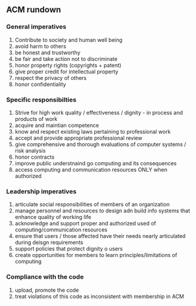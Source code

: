 ## ACM rundown


### General imperatives

1. Contribute to society and human well being
2. avoid harm to others
3. be honest and trustworthy
4. be fair and take action not to discriminate
5. honor property rights (copyrights + patent)
6. give proper credit for intellectual property
7. respect the privacy of others
8. honor confidentiality

### Specific responsibilties

1. Strive for high work quality / effectiveness / dignity - in process and products of work
2. acquire and maintian competence
3. know and respect existing laws pertaining to professional work
4. accept and provide appropriate professional review
5. give comprehensive and thorough evaluations of computer systems / risk analysis
6. honor contracts
7. improve public understnaind go computing and its consequences
8. access computing and communication resources ONLY when authorized

### Leadership imperatives

1. articulate social responsibilities of members of an organization
2. manage personnel and resources to design adn build info systems that enhance quality of working life
3. acknowledge and support proper and authorized used of computing/communication resources
4. ensure that users / those affected have their needs nearly articulated during deisgn requirements
5. support policies that protect dignity o users
6. create opportunities for members to learn principles/limitations of computing

### Compliance with the code

1. upload, promote the code
2. treat violations of this code as inconsistent with membership in ACM

